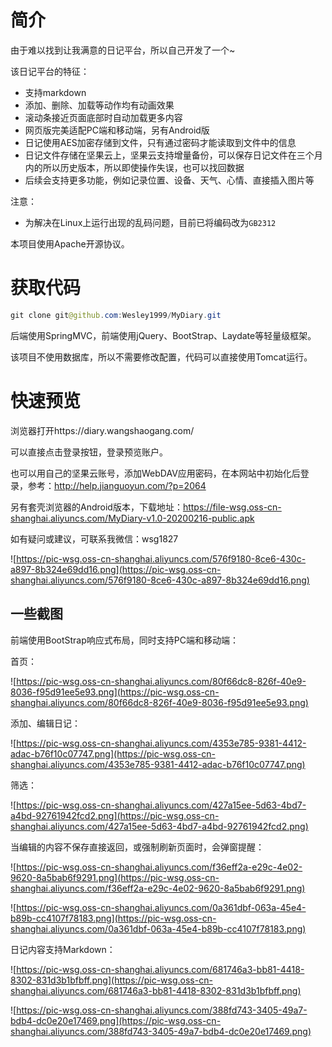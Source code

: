 # 简介

由于难以找到让我满意的日记平台，所以自己开发了一个\~

该日记平台的特征：

* 支持markdown
* 添加、删除、加载等动作均有动画效果
* 滚动条接近页面底部时自动加载更多内容
* 网页版完美适配PC端和移动端，另有Android版
* 日记使用AES加密存储到文件，只有通过密码才能读取到文件中的信息
* 日记文件存储在坚果云上，坚果云支持增量备份，可以保存日记文件在三个月内的所以历史版本，所以即使操作失误，也可以找回数据
* 后续会支持更多功能，例如记录位置、设备、天气、心情、直接插入图片等

注意：
* 为解决在Linux上运行出现的乱码问题，目前已将编码改为`GB2312`

本项目使用Apache开源协议。

# 获取代码

```java
git clone git@github.com:Wesley1999/MyDiary.git
```

后端使用SpringMVC，前端使用jQuery、BootStrap、Laydate等轻量级框架。

该项目不使用数据库，所以不需要修改配置，代码可以直接使用Tomcat运行。



# 快速预览

浏览器打开https://diary.wangshaogang.com/

可以直接点击登录按钮，登录预览账户。

也可以用自己的坚果云账号，添加WebDAV应用密码，在本网站中初始化后登录，参考：http://help.jianguoyun.com/?p=2064

另有套壳浏览器的Android版本，下载地址：https://file-wsg.oss-cn-shanghai.aliyuncs.com/MyDiary-v1.0-20200216-public.apk

如有疑问或建议，可联系我微信：wsg1827

![https://pic-wsg.oss-cn-shanghai.aliyuncs.com/576f9180-8ce6-430c-a897-8b324e69dd16.png](https://pic-wsg.oss-cn-shanghai.aliyuncs.com/576f9180-8ce6-430c-a897-8b324e69dd16.png)



## 一些截图

前端使用BootStrap响应式布局，同时支持PC端和移动端：

首页：

![https://pic-wsg.oss-cn-shanghai.aliyuncs.com/80f66dc8-826f-40e9-8036-f95d91ee5e93.png](https://pic-wsg.oss-cn-shanghai.aliyuncs.com/80f66dc8-826f-40e9-8036-f95d91ee5e93.png)



添加、编辑日记：

![https://pic-wsg.oss-cn-shanghai.aliyuncs.com/4353e785-9381-4412-adac-b76f10c07747.png](https://pic-wsg.oss-cn-shanghai.aliyuncs.com/4353e785-9381-4412-adac-b76f10c07747.png)



筛选：

![https://pic-wsg.oss-cn-shanghai.aliyuncs.com/427a15ee-5d63-4bd7-a4bd-92761942fcd2.png](https://pic-wsg.oss-cn-shanghai.aliyuncs.com/427a15ee-5d63-4bd7-a4bd-92761942fcd2.png)



当编辑的内容不保存直接返回，或强制刷新页面时，会弹窗提醒：

![https://pic-wsg.oss-cn-shanghai.aliyuncs.com/f36eff2a-e29c-4e02-9620-8a5bab6f9291.png](https://pic-wsg.oss-cn-shanghai.aliyuncs.com/f36eff2a-e29c-4e02-9620-8a5bab6f9291.png)

![https://pic-wsg.oss-cn-shanghai.aliyuncs.com/0a361dbf-063a-45e4-b89b-cc4107f78183.png](https://pic-wsg.oss-cn-shanghai.aliyuncs.com/0a361dbf-063a-45e4-b89b-cc4107f78183.png)



日记内容支持Markdown：

![https://pic-wsg.oss-cn-shanghai.aliyuncs.com/681746a3-bb81-4418-8302-831d3b1bfbff.png](https://pic-wsg.oss-cn-shanghai.aliyuncs.com/681746a3-bb81-4418-8302-831d3b1bfbff.png)

![https://pic-wsg.oss-cn-shanghai.aliyuncs.com/388fd743-3405-49a7-bdb4-dc0e20e17469.png](https://pic-wsg.oss-cn-shanghai.aliyuncs.com/388fd743-3405-49a7-bdb4-dc0e20e17469.png)